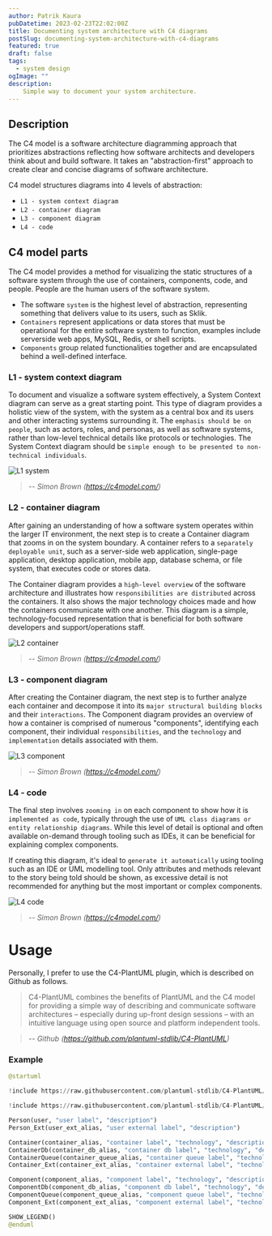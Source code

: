 ```yaml
---
author: Patrik Kaura
pubDatetime: 2023-02-23T22:02:00Z
title: Documenting system architecture with C4 diagrams
postSlug: documenting-system-architecture-with-c4-diagrams
featured: true
draft: false
tags:
  - system design
ogImage: ""
description:
    Simple way to document your system architecture.
---
```


## Description

The C4 model is a software architecture diagramming approach that prioritizes abstractions
reflecting how software architects and developers think about and build software. 
It takes an "abstraction-first" approach to create clear and concise diagrams of software 
architecture. 

C4 model structures diagrams into 4 levels of abstraction:
- `L1 - system context diagram`
- `L2 - container diagram`
- `L3 - component diagram`
- `L4 - code`

## C4 model parts

The C4 model provides a method for visualizing the static structures of a software
system through the use of containers, components, code, and people. 
People are the human users of the software system. 
- The software `system` is the highest
level of abstraction, representing something that delivers value to its users, such as Sklik.
- `Containers` represent applications or data stores that must be operational for the entire
software system to function, examples include serverside web apps, MySQL, Redis, or 
shell scripts. 
- `Components` group related functionalities together and are encapsulated 
behind a well-defined interface.

### L1 - system context diagram

To document and visualize a software system effectively, a System Context diagram can serve as a great starting point. This type of diagram provides a holistic view of the system, with the system as a central box and its users and other interacting systems surrounding it. The `emphasis should be on people`, such as actors, roles, and personas, as well as software systems, rather than low-level technical details like protocols or technologies. The System Context diagram should be `simple enough to be presented to non-technical individuals`.

![L1 system](/src/assets/c4/l1-system.png)
> -- <cite>Simon Brown (https://c4model.com/)</cite>


### L2 - container diagram

After gaining an understanding of how a software system operates within the larger IT environment, the next step is to create a Container diagram that zooms in on the system boundary. A container refers to a `separately deployable unit`, such as a server-side web application, single-page application, desktop application, mobile app, database schema, or file system, that executes code or stores data.

The Container diagram provides a `high-level overview` of the software architecture and illustrates how `responsibilities are distributed` across the containers. It also shows the major technology choices made and how the containers communicate with one another. This diagram is a simple, technology-focused representation that is beneficial for both software developers and support/operations staff.

![L2 container](/src/assets/c4/l2-container.png)
> -- <cite>Simon Brown (https://c4model.com/)</cite>



### L3 - component diagram

After creating the Container diagram, the next step is to further analyze each container and decompose it into its `major structural building blocks` and their `interactions`. The Component diagram provides an overview of how a container is comprised of numerous "components", identifying each component, their individual `responsibilities`, and the `technology` and `implementation` details associated with them.

![L3 component](/src/assets/c4/l3-component.png)
> -- <cite>Simon Brown (https://c4model.com/)</cite>


### L4 - code

The final step involves `zooming in` on each component to show how it is `implemented as code`, typically through the use of `UML class diagrams or entity relationship diagrams`. While this level of detail is optional and often available on-demand through tooling such as IDEs, it can be beneficial for explaining complex components.

If creating this diagram, it's ideal to `generate it automatically` using tooling such as an IDE or UML modelling tool. Only attributes and methods relevant to the story being told should be shown, as excessive detail is not recommended for anything but the most important or complex components.

![L4 code](/src/assets/c4/l4-code.png)
> -- <cite>Simon Brown (https://c4model.com/)</cite>


# Usage

Personally, I prefer to use the C4-PlantUML plugin, which is described on Github as follows.

> C4-PlantUML combines the benefits of PlantUML and the C4 model for providing a simple way of describing and communicate software architectures – especially during up-front design sessions – with an intuitive language using open source and platform independent tools.

> -- <cite>Github (https://github.com/plantuml-stdlib/C4-PlantUML)</cite>

### Example

```python
@startuml

!include https://raw.githubusercontent.com/plantuml-stdlib/C4-PlantUML/master/C4_Container.puml

!include https://raw.githubusercontent.com/plantuml-stdlib/C4-PlantUML/master/C4_Component.puml

Person(user, "user label", "description")
Person_Ext(user_ext_alias, "user external label", "description")

Container(container_alias, "container label", "technology", "description")
ContainerDb(container_db_alias, "container db label", "technology", "description")
ContainerQueue(container_queue_alias, "container queue label", "technology", "description")
Container_Ext(container_ext_alias, "container external label", "technology", "description")

Component(component_alias, "component label", "technology", "description")
ComponentDb(component_db_alias, "component db label", "technology", "description")
ComponentQueue(component_queue_alias, "component queue label", "technology", "description")
Component_Ext(component_ext_alias, "component external label", "technology", "description")

SHOW_LEGEND()
@enduml
```

